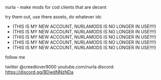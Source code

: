 nurla - make mods for cod clients that are decent 

try them out, use there assets, do whatever idc

- (THIS IS MY NEW ACCOUNT, NURLAMODS IS NO LONGER IN USE!!!!)
- (THIS IS MY NEW ACCOUNT, NURLAMODS IS NO LONGER IN USE!!!!)
- (THIS IS MY NEW ACCOUNT, NURLAMODS IS NO LONGER IN USE!!!!)
- (THIS IS MY NEW ACCOUNT, NURLAMODS IS NO LONGER IN USE!!!!)
- (THIS IS MY NEW ACCOUNT, NURLAMODS IS NO LONGER IN USE!!!!)



follow me 

twitter @creedlover9000
youtube.com/nurla
discord: https://discord.gg/BDwdNNzNDa

<!---
nurla9000/nurla9000 is a ✨ special ✨ repository because its `README.md` (this file) appears on your GitHub profile.
You can click the Preview link to take a look at your changes.
--->
